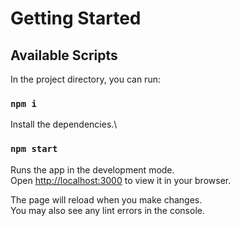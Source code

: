 # Getting Started

## Available Scripts

In the project directory, you can run:

### `npm i`

Install the dependencies.\


### `npm start`

Runs the app in the development mode.\
Open [http://localhost:3000](http://localhost:3000) to view it in your browser.

The page will reload when you make changes.\
You may also see any lint errors in the console.

